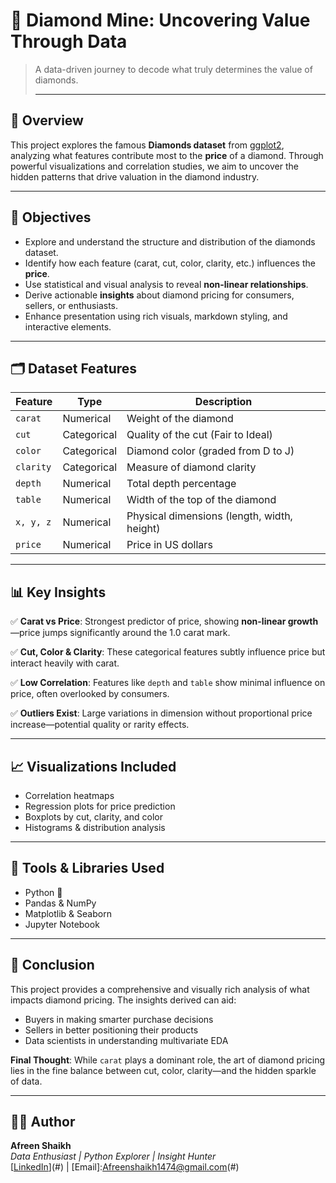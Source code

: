 # 💎 Diamond Mine: Uncovering Value Through Data
> A data-driven journey to decode what truly determines the value of diamonds.
>
> ---

## 📌 Overview

This project explores the famous **Diamonds dataset** from [ggplot2](https://ggplot2.tidyverse.org/reference/diamonds.html), analyzing what features contribute most to the **price** of a diamond. Through powerful visualizations and correlation studies, we aim to uncover the hidden patterns that drive valuation in the diamond industry.

---

## 🎯 Objectives

- Explore and understand the structure and distribution of the diamonds dataset.
- Identify how each feature (carat, cut, color, clarity, etc.) influences the **price**.
- Use statistical and visual analysis to reveal **non-linear relationships**.
- Derive actionable **insights** about diamond pricing for consumers, sellers, or enthusiasts.
- Enhance presentation using rich visuals, markdown styling, and interactive elements.

---

## 🗂️ Dataset Features

| Feature     | Type        | Description                                 |
|-------------|-------------|---------------------------------------------|
| `carat`     | Numerical   | Weight of the diamond                       |
| `cut`       | Categorical | Quality of the cut (Fair to Ideal)          |
| `color`     | Categorical | Diamond color (graded from D to J)          |
| `clarity`   | Categorical | Measure of diamond clarity                  |
| `depth`     | Numerical   | Total depth percentage                      |
| `table`     | Numerical   | Width of the top of the diamond             |
| `x, y, z`   | Numerical   | Physical dimensions (length, width, height) |
| `price`     | Numerical   | Price in US dollars                         |

---

## 📊 Key Insights

✅ **Carat vs Price**: Strongest predictor of price, showing **non-linear growth**—price jumps significantly around the 1.0 carat mark.

✅ **Cut, Color & Clarity**: These categorical features subtly influence price but interact heavily with carat.

✅ **Low Correlation**: Features like `depth` and `table` show minimal influence on price, often overlooked by consumers.

✅ **Outliers Exist**: Large variations in dimension without proportional price increase—potential quality or rarity effects.

---

## 📈 Visualizations Included

- Correlation heatmaps
- Regression plots for price prediction
- Boxplots by cut, clarity, and color
- Histograms & distribution analysis

---

## 🧠 Tools & Libraries Used

- Python 🐍
- Pandas & NumPy
- Matplotlib & Seaborn
- Jupyter Notebook

---

## 🧾 Conclusion

This project provides a comprehensive and visually rich analysis of what impacts diamond pricing. The insights derived can aid:
- Buyers in making smarter purchase decisions
- Sellers in better positioning their products
- Data scientists in understanding multivariate EDA

**Final Thought**: While `carat` plays a dominant role, the art of diamond pricing lies in the fine balance between cut, color, clarity—and the hidden sparkle of data.

---




## 🧑‍💻 Author

**Afreen Shaikh**  
_Data Enthusiast | Python Explorer | Insight Hunter_  
[[LinkedIn](https://www.linkedin.com/in/afreen-shaikh-42891a17a/)](#) | [Email]:Afreenshaikh1474@gmail.com(#)

